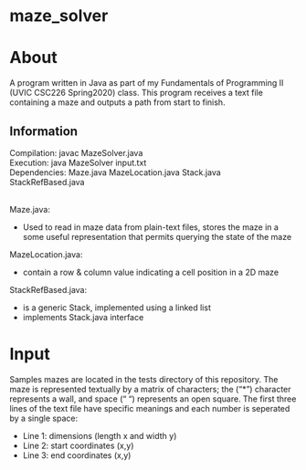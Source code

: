 # maze_solver
<H1>About</H1>
<body>
A program written in Java as part of my Fundamentals of Programming II (UVIC CSC226 Spring2020) class. This program receives a text file containing a maze and outputs a path from start to finish.
  <H2>Information</H2>
  Compilation:  javac MazeSolver.java <br>
  Execution:    java MazeSolver input.txt <br>
  Dependencies: Maze.java MazeLocation.java Stack.java StackRefBased.java <br><br>

  Maze.java:
  <ul>
    <li>Used to read in maze data from plain-text files, stores the maze in a some useful representation that permits querying the state of the maze</li>
  </ul>
  MazeLocation.java:
  <ul>
    <li>contain a row & column value indicating a cell position in a 2D maze</li>
  </ul>
  StackRefBased.java:
  <ul>
    <li>is a generic Stack, implemented using a linked list</li>
    <li>implements Stack.java interface</li>
  </ul>

</body>

<H1>Input</H1>
<body>
  Samples mazes are located in the tests directory of this repository. The maze is represented textually by a matrix of characters; the (“*”) character represents a wall, and space (“ “) represents an open square. The first three lines of the text file have specific meanings and each number is seperated by a single space:
<ul>
  <li>Line 1: dimensions (length x and width y)</li>
  <li>Line 2: start coordinates (x,y)</li>
  <li>Line 3: end coordinates (x,y)</li> 
</ul>
</body>
